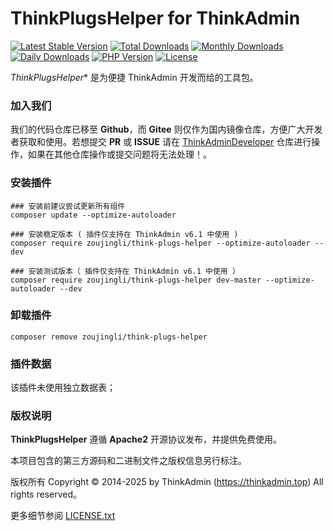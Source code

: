 # ThinkPlugsHelper for ThinkAdmin

[![Latest Stable Version](https://poser.pugx.org/zoujingli/think-plugs-helper/v/stable)](https://packagist.org/packages/zoujingli/think-plugs-helper)
[![Total Downloads](https://poser.pugx.org/zoujingli/think-plugs-helper/downloads)](https://packagist.org/packages/zoujingli/think-plugs-helper)
[![Monthly Downloads](https://poser.pugx.org/zoujingli/think-plugs-helper/d/monthly)](https://packagist.org/packages/zoujingli/think-plugs-helper)
[![Daily Downloads](https://poser.pugx.org/zoujingli/think-plugs-helper/d/daily)](https://packagist.org/packages/zoujingli/think-plugs-helper)
[![PHP Version](https://thinkadmin.top/static/icon/php-7.1.svg)](https://thinkadmin.top)
[![License](https://thinkadmin.top/static/icon/license-apache2.svg)](https://www.apache.org/licenses/LICENSE-2.0)

*ThinkPlugsHelper** 是为便捷 ThinkAdmin 开发而给的工具包。

### 加入我们

我们的代码仓库已移至 **Github**，而 **Gitee** 则仅作为国内镜像仓库，方便广大开发者获取和使用。若想提交 **PR** 或 **ISSUE** 请在 [ThinkAdminDeveloper](https://github.com/zoujingli/ThinkAdminDeveloper) 仓库进行操作，如果在其他仓库操作或提交问题将无法处理！。

### 安装插件

```shell
### 安装前建议尝试更新所有组件
composer update --optimize-autoloader

### 安装稳定版本 ( 插件仅支持在 ThinkAdmin v6.1 中使用 )
composer require zoujingli/think-plugs-helper --optimize-autoloader --dev

### 安装测试版本（ 插件仅支持在 ThinkAdmin v6.1 中使用 ）
composer require zoujingli/think-plugs-helper dev-master --optimize-autoloader --dev
```

### 卸载插件

```shell
composer remove zoujingli/think-plugs-helper
```

### 插件数据

该插件未使用独立数据表；

### 版权说明

**ThinkPlugsHelper** 遵循 **Apache2** 开源协议发布，并提供免费使用。

本项目包含的第三方源码和二进制文件之版权信息另行标注。

版权所有 Copyright © 2014-2025 by ThinkAdmin (https://thinkadmin.top) All rights reserved。

更多细节参阅 [LICENSE.txt](license)
